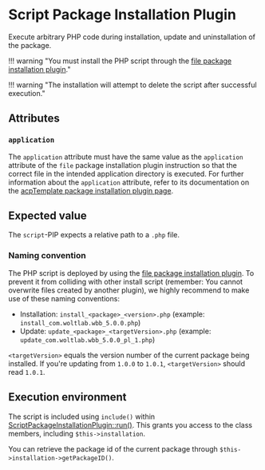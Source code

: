 # Script Package Installation Plugin

Execute arbitrary PHP code during installation, update and uninstallation of the package.

!!! warning "You must install the PHP script through the [file package installation plugin](file.md)."

!!! warning "The installation will attempt to delete the script after successful execution."

## Attributes

### `application`

The `application` attribute must have the same value as the `application` attribute of the `file` package installation plugin instruction so that the correct file in the intended application directory is executed.
For further information about the `application` attribute, refer to its documentation on the [acpTemplate package installation plugin page](acp-template.md#application).


## Expected value

The `script`-PIP expects a relative path to a `.php` file.

### Naming convention

The PHP script is deployed by using the [file package installation plugin](file.md).
To prevent it from colliding with other install script (remember: You cannot overwrite files created by another plugin), we highly recommend to make use of these naming conventions:

- Installation: `install_<package>_<version>.php` (example: `install_com.woltlab.wbb_5.0.0.php`)
- Update: `update_<package>_<targetVersion>.php` (example: `update_com.woltlab.wbb_5.0.0_pl_1.php`)

`<targetVersion>` equals the version number of the current package being installed.
If you're updating from `1.0.0` to `1.0.1`, `<targetVersion>` should read `1.0.1`.


## Execution environment

The script is included using `include()` within [ScriptPackageInstallationPlugin::run()](https://github.com/WoltLab/WCF/blob/master/wcfsetup/install/files/lib/system/package/plugin/ScriptPackageInstallationPlugin.class.php#L69).
This grants you access to the class members, including `$this->installation`.

You can retrieve the package id of the current package through `$this->installation->getPackageID()`.

